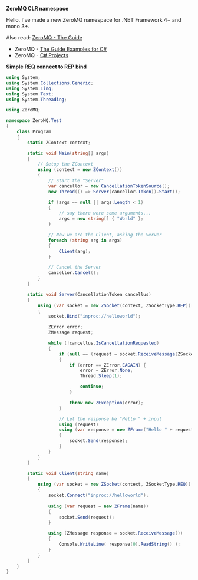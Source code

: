 ﻿
**ZeroMQ CLR namespace**

Hello. I've made a new ZeroMQ namespace for .NET Framework 4+ and mono 3+.

Also read: [ZeroMQ - The Guide](http://zguide.zeromq.org/page:all)

- ZeroMQ - [The Guide Examples for C#](http://github.com/metadings/zguide/tree/master/examples/C%23)
- ZeroMQ - [C# Projects](http://github.com/metadings/clrzmq-test)

**Simple REQ connect to REP bind**

```csharp
using System;
using System.Collections.Generic;
using System.Linq;
using System.Text;
using System.Threading;

using ZeroMQ;

namespace ZeroMQ.Test
{
	class Program
	{
		static ZContext context;

		static void Main(string[] args)
		{
			// Setup the ZContext
			using (context = new ZContext())
			{
				// Start the "Server"
				var cancellor = new CancellationTokenSource();
				new Thread(() => Server(cancellor.Token)).Start();

				if (args == null || args.Length < 1)
				{
					// say there were some arguments...
					args = new string[] { "World" };
				}

				// Now we are the Client, asking the Server
				foreach (string arg in args)
				{
					Client(arg);
				}

				// Cancel the Server
				cancellor.Cancel();
			}
		}

		static void Server(CancellationToken cancellus)
		{
			using (var socket = new ZSocket(context, ZSocketType.REP))
			{
				socket.Bind("inproc://helloworld");

				ZError error;
				ZMessage request;

				while (!cancellus.IsCancellationRequested)
				{
					if (null == (request = socket.ReceiveMessage(ZSocketFlags.DontWait, out error)))
					{
						if (error == ZError.EAGAIN) {
							error = ZError.None;
							Thread.Sleep(1);

							continue;
						}

						throw new ZException(error);
					}

					// Let the response be "Hello " + input
					using (request)
					using (var response = new ZFrame("Hello " + request[0].ReadString()))
					{
						socket.Send(response);
					}
				}
			}
		}

		static void Client(string name)
		{
			using (var socket = new ZSocket(context, ZSocketType.REQ))
			{
				socket.Connect("inproc://helloworld");
				
				using (var request = new ZFrame(name))
				{
					socket.Send(request);
				}

				using (ZMessage response = socket.ReceiveMessage())
				{
					Console.WriteLine( response[0].ReadString() );
				}
			}
		}
	}
}
```
